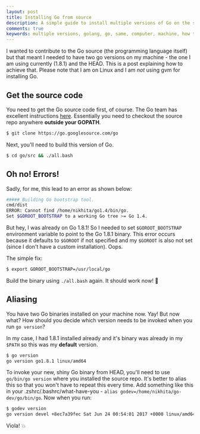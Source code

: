 ```yaml
---
layout: post
title: Installing Go from source
description: A simple guide to install multiple versions of Go on the same machine. Particularly useful while installing Go from source.
comments: true
keywords: multiple versions, golang, go, same, computer, machine, how to, install, source code, HEAD, source repo
---
```


I wanted to contribute to the Go source (the programming language itself) but that meant I needed to have two go versions on my machine - the one I am using currently (1.8.1) and the HEAD. This is a post explaining how to achieve that. Please note that I am on Linux and I am _not_ using gvm for installing Go.

## Get the source code

You need to get the Go source code first, of course. The Go team has excellent instructions [here](https://golang.org/doc/contribute.html). Essentially you need to checkout the source repo anywhere **outside your GOPATH**.

```bash
$ git clone https://go.googlesource.com/go
```

Next, you'll need to build this version of Go.

```bash
$ cd go/src && ./all.bash
```

## Oh no! Errors!

Sadly, for me, this lead to an error as shown below:

```bash
##### Building Go bootstrap tool.
cmd/dist
ERROR: Cannot find /home/nikhita/go1.4/bin/go.
Set $GOROOT_BOOTSTRAP to a working Go tree >= Go 1.4.
```

But hey, I was already on Go 1.8.1! So I needed to set `$GOROOT_BOOTSTRAP` environment variable to point to the Go 1.8.1 binary. This error occurs because it defaults to `$GOROOT` if not specified and my `$GOROOT` is also not set (since I don't have a custom installation). Oops.

The simple fix:

```bash
$ export GOROOT_BOOTSTRAP=/usr/local/go
```

Build the binary using `./all.bash` again. It should work now! :tada:

## Aliasing

You have two Go binaries installed on your machine now. Yay! But now what? How should you decide which version needs to be invoked when you run `go version`?

In my case, I had 1.8.1 installed already and it's binary was already in my `$PATH` so this was my **default** version. 

```bash
$ go version
go version go1.8.1 linux/amd64
```

To invoke your new, shiny Go binary from HEAD, you'll need to use `go/bin/go version` where you installed the source repo. It's better to alias this so that you won't have to repeat this every time. Add something like this in your .zshrc/.bashrc/what-have-you - `alias godev=/home/nikhita/go-dev/go/bin/go`. Now when you run:

```bash
$ godev version
go version devel +8ec7a39fec Sat Jun 24 00:54:01 2017 +0000 linux/amd64
```

Viola! :boom:

